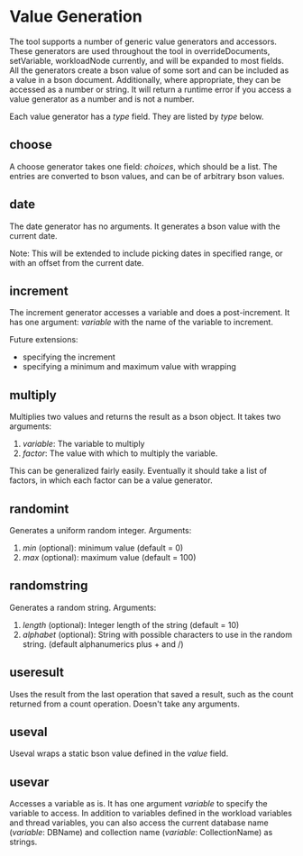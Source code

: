 Value Generation
================

The tool supports a number of generic value generators and
accessors. These generators are used throughout the tool in
overrideDocuments, setVariable, workloadNode currently, and will be
expanded to most fields. All the generators create a bson value of
some sort and can be included as a value in a bson
document. Additionally, where appropriate, they can be accessed as a
number or string. It will return a runtime error if you access a value
generator as a number and is not a number.

Each value generator has a _type_ field. They are listed by _type_
below.

choose
------

A choose generator takes one field: _choices_, which should be a
list. The entries are converted to bson values, and can be of
arbitrary bson values.

date
----

The date generator has no arguments. It generates a bson value with
the current date.

Note: This will be extended to include picking dates in specified
range, or with an offset from the current date.

increment
---------

The increment generator accesses a variable and does a
post-increment. It has one argument: _variable_ with the name of the
variable to increment.

Future extensions:

* specifying the increment
* specifying a minimum and maximum value with wrapping

multiply
--------

Multiplies two values and returns the result as a bson object. It
takes two arguments:

1. _variable_: The variable to multiply
2. _factor_: The value with which to multiply the variable.

This can be generalized fairly easily. Eventually it should take a
list of factors, in which each factor can be a value generator.

randomint
---------

Generates a uniform random integer. Arguments:

1. _min_ (optional): minimum value (default = 0)
2. _max_ (optional): maximum value (default = 100)

randomstring
------------

Generates a random string. Arguments:

1. _length_ (optional): Integer length of the string (default = 10)
2. _alphabet_ (optional): String with possible characters to use in the random
   string. (default alphanumerics plus + and /)

useresult
---------

Uses the result from the last operation that saved a result, such as
the count returned from a count operation. Doesn't take any
arguments.

useval
------

Useval wraps a static bson value defined in the _value_ field.

usevar
------

Accesses a variable as is. It has one argument _variable_ to specify
the variable to access. In addition to variables defined in the
workload variables and thread variables, you can also access the
current database name (_variable_: DBName) and collection name
(_variable_: CollectionName) as strings.
